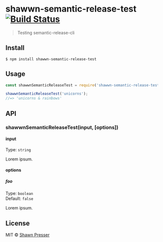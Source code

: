 # shawwn-semantic-release-test [![Build Status](https://travis-ci.org/shawwn/shawwn-semantic-release-test.svg?branch=master)](https://travis-ci.org/shawwn/shawwn-semantic-release-test)

> Testing semantic-release-cli


## Install

```
$ npm install shawwn-semantic-release-test
```


## Usage

```js
const shawwnSemanticReleaseTest = require('shawwn-semantic-release-test');

shawwnSemanticReleaseTest('unicorns');
//=> 'unicorns & rainbows'
```


## API

### shawwnSemanticReleaseTest(input, [options])

#### input

Type: `string`

Lorem ipsum.

#### options

##### foo

Type: `boolean`<br>
Default: `false`

Lorem ipsum.


## License

MIT © [Shawn Presser](http://github.com/shawwn)
